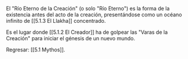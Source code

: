 
El "Río Eterno de la Creación" (o solo "Río Eterno") es la forma de la existencia antes del acto de la creación, presentándose como un océano infinito de [[5.1.3 El Llakha]] concentrado.

Es el lugar donde [[5.1.2 El Creador]] ha de golpear las "Varas de la Creación" para iniciar el génesis de un nuevo mundo.

Regresar: [[5.1 Mythos]].

